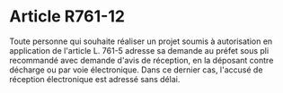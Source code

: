 # Article R761-12

Toute personne qui souhaite réaliser un projet soumis à autorisation en application de l'article L. 761-5 adresse sa demande au préfet sous pli recommandé avec demande d'avis de réception, en la déposant contre décharge ou par voie électronique. Dans ce dernier cas, l'accusé de réception électronique est adressé sans délai.
